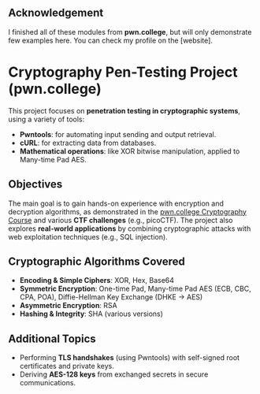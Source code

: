 ## Acknowledgement
I finished all of these modules from **pwn.college**, but will only demonstrate few examples here. You can check my profile on the [website].
# Cryptography Pen-Testing Project (pwn.college)

This project focuses on **penetration testing in cryptographic systems**, using a variety of tools:

- **Pwntools**: for automating input sending and output retrieval.  
- **cURL**: for extracting data from databases.  
- **Mathematical operations**: like XOR bitwise manipulation, applied to Many-time Pad AES.

## Objectives

The main goal is to gain hands-on experience with encryption and decryption algorithms, as demonstrated in the [pwn.college Cryptography Course](https://pwn.college/cse365-f2024/cryptography/) and various **CTF challenges** (e.g., picoCTF). The project also explores **real-world applications** by combining cryptographic attacks with web exploitation techniques (e.g., SQL injection).

## Cryptographic Algorithms Covered

- **Encoding & Simple Ciphers**: XOR, Hex, Base64  
- **Symmetric Encryption**: One-time Pad, Many-time Pad AES (ECB, CBC, CPA, POA), Diffie-Hellman Key Exchange (DHKE → AES)
- **Asymmetric Encryption**: RSA  
- **Hashing & Integrity**: SHA (various versions)

## Additional Topics

- Performing **TLS handshakes** (using Pwntools) with self-signed root certificates and private keys.  
- Deriving **AES-128 keys** from exchanged secrets in secure communications.
